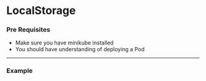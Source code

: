 # LocalStorage

### Pre Requisites
* Make sure you have minikube installed
* You should have understanding of deploying a Pod

---
### Example
